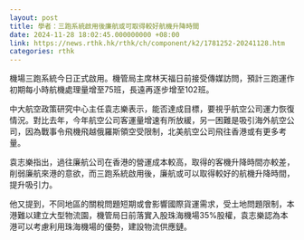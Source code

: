 ```yaml
---
layout: post
title: 學者：三跑系統啟用後廉航或可取得較好航機升降時間
date: 2024-11-28 18:02:45.000000000 +08:00
link: https://news.rthk.hk/rthk/ch/component/k2/1781252-20241128.htm
categories: rthk
---
```


機場三跑系統今日正式啟用。機管局主席林天福日前接受傳媒訪問，預計三跑運作初期每小時航機處理量增至75班，長遠再逐步增至102班。

中大航空政策研究中心主任袁志樂表示，能否達成目標，要視乎航空公司運力恢復情況。對比去年，今年航空公司客運量增速有所放緩，另一困難是吸引海外航空公司，因為戰事令飛機飛越俄羅斯領空受限制，北美航空公司飛往香港或有更多考量。

袁志樂指出，過往廉航公司在香港的營運成本較高，取得的客機升降時間亦較差，削弱廉航來港的意欲，而三跑系統啟用後，廉航或可以取得較好的航機升降時間，提升吸引力。

他又提到，不同地區的關稅問題短期或會影響國際貨運需求，受土地問題限制，本港難以建立大型物流園，機管局日前落實入股珠海機場35%股權，袁志樂認為本港可以考慮利用珠海機場的優勢，建設物流供應鏈。
